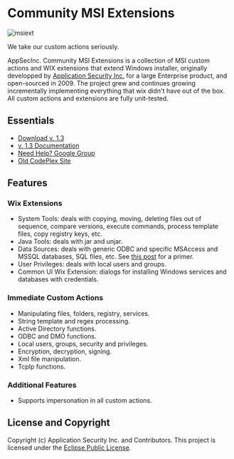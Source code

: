 Community MSI Extensions
========================

![msiext](https://github.com/dblock/msiext/raw/master/msiext.gif)

We take our custom actions seriously.

AppSecInc. Community MSI Extensions is a collection of MSI custom actions and WIX extensions that extend Windows installer, originally developped by [Application Security Inc.](http://www.appsecinc.com) for a large Enterprise product, and open-sourced in 2009. The project grew and continues growing incrementally implementing everything that wix didn't have out of the box. All custom actions and extensions are fully unit-tested.

Essentials
----------

* [Download v. 1.3](http://code.dblock.org/downloads/msiext/msiext-1.3.zip)
* [v. 1.3 Documentation](http://dblock.github.com/msiext/docs/1.3/)
* [Need Help? Google Group](https://groups.google.com/group/msiext)
* [Old CodePlex Site](http://msiext.codeplex.com)

Features
--------

### Wix Extensions

* System Tools: deals with copying, moving, deleting files out of sequence, compare versions, execute commands, process template files, copy registry keys, etc.
* Java Tools: deals with jar and unjar.
* Data Sources: deals with generic ODBC and specific MSAccess and MSSQL databases, SQL files, etc. See [this post](http://code.dblock.org/ShowPost.aspx?id=100) for a primer.
* User Privileges: deals with local users and groups.
* Common UI Wix Extension: dialogs for installing Windows services and databases with credentials.

### Immediate Custom Actions

* Manipulating files, folders, registry, services.
* String template and regex processing.
* Active Directory functions.
* ODBC and DMO functions.
* Local users, groups, security and privileges.
* Encryption, decryption, signing.
* Xml file manipulation.
* TcpIp functions.

### Additional Features

* Supports impersonation in all custom actions.

License and Copyright
---------------------

Copyright (c) Application Security Inc. and Contributors.
This project is licensed under the [Eclipse Public License](https://github.com/dblock/msiext/blob/master/LICENSE).
